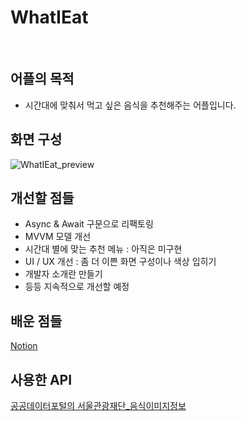# WhatIEat
<br/>

## 어플의 목적

- 시간대에 맞춰서 먹고 싶은 음식을 추천해주는 어플입니다.

## 화면 구성

![WhatIEat_preview](https://github.com/HiHoi/WhatIEat/assets/54823522/cc88d818-f1cf-42c0-95f7-a00c7f04091d)


## 개선할 점들

- Async & Await 구문으로 리팩토링
- MVVM 모델 개선
- 시간대 별에 맞는 추천 메뉴 : 아직은 미구현
- UI / UX 개선 : 좀 더 이쁜 화면 구성이나 색상 입히기
- 개발자 소개란 만들기
- 등등 지속적으로 개선할 예정


## 배운 점들

[Notion](https://hoslim.notion.site/d3fae3758d9c46e497089b48b36a04da?pvs=4)

## 사용한 API

[공공데이터포털의 서울관광재단_음식이미지정보](https://www.data.go.kr/tcs/dss/selectFileDataDetailView.do?publicDataPk=15097008)
